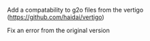 Add a compatability to g2o files from the vertigo (https://github.com/haidai/vertigo)

Fix an error from the original version
